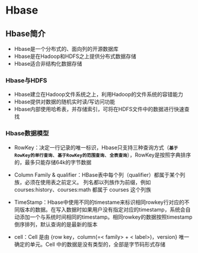 # Hbase

## Hbase简介

- Hbase是一个分布式的、面向列的开源数据库
- Hbase是在Hadoop和HDFS之上提供分布式数据存储
- Hbase适合非结构化数据存储

### Hbase与HDFS

- Hbase建立在Hadoop文件系统之上，利用Hadoop的文件系统的容错能力
- Hbase提供对数据的随机实时读/写访问功能
- Hbase内部使用哈希表，并存储索引，可将在HDFS文件中的数据进行快速查找

### Hbase数据模型

 - RowKey：决定一行记录的唯一标识，Hbase只支持三种查询方式（**`基于RowKey的单行查询`**、**`基于RowKey的范围查询`**、**`全表查询`**），RowKey是按照字典排序的，最多只能存储64k的字节数据

 - Column Family & qualifier：HBase表中每个列（qualifier）都属于某个列族，必须在使用表之前定义。 列名都以列族作为前缀，例如 courses:history、courses:math 都属于 courses 这个列族

 - TimeStamp：Hbase中使用不同的timestame来标识相同rowkey行对应的不同版本的数据。在写入数据时如果用户没有指定对应的timestamp，系统会自动添加一个与系统时间相同的timestamp。相同rowkey的数据按照timestamp倒序排列，默认查询的是最新的版本

 - cell：Cell 是由 {row key，column(=< family> + < label>)，version} 唯一确定的单元。Cell 中的数据是没有类型的，全部是字节码形式存储 